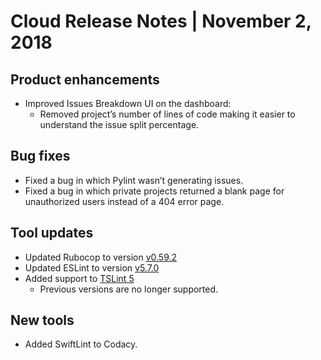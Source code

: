 # Cloud Release Notes | November 2, 2018

## Product enhancements

-   Improved Issues Breakdown UI on the dashboard:
    -   Removed project’s number of lines of code making it easier to
        understand the issue split percentage.

## Bug fixes

-   Fixed a bug in which Pylint wasn’t generating issues.
-   Fixed a bug in which private projects returned a blank page for
    unauthorized users instead of a 404 error page.

## Tool updates

-   Updated Rubocop to version [v0.59.2](https://github.com/rubocop-hq/rubocop/blob/master/relnotes/v0.59.2.md)
-   Updated ESLint to version [v5.7.0](https://eslint.org/blog/2018/10/eslint-v5.7.0-released)
-   Added support to [TSLint 5](https://www.npmjs.com/package/tslint/v/5.11.0)
    -   Previous versions are no longer supported.

## New tools

-   Added SwiftLint to Codacy.
